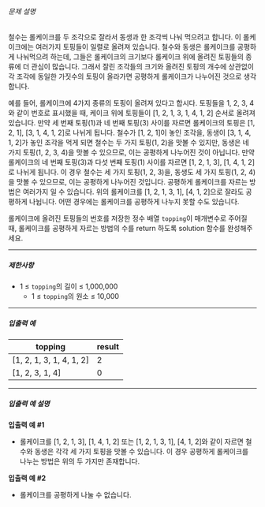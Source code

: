 
###### 문제 설명


철수는 롤케이크를 두 조각으로 잘라서 동생과 한 조각씩 나눠 먹으려고 합니다. 이 롤케이크에는 여러가지 토핑들이 일렬로 올려져 있습니다. 철수와 동생은 롤케이크를 공평하게 나눠먹으려 하는데, 그들은 롤케이크의 크기보다 롤케이크 위에 올려진 토핑들의 종류에 더 관심이 많습니다. 그래서 잘린 조각들의 크기와 올려진 토핑의 개수에 상관없이 각 조각에 동일한 가짓수의 토핑이 올라가면 공평하게 롤케이크가 나누어진 것으로 생각합니다.


예를 들어, 롤케이크에 4가지 종류의 토핑이 올려져 있다고 합시다. 토핑들을 1, 2, 3, 4와 같이 번호로 표시했을 때, 케이크 위에 토핑들이 \[1, 2, 1, 3, 1, 4, 1, 2] 순서로 올려져 있습니다. 만약 세 번째 토핑(1\)과 네 번째 토핑(3\) 사이를 자르면 롤케이크의 토핑은 \[1, 2, 1], \[3, 1, 4, 1, 2]로 나뉘게 됩니다. 철수가 \[1, 2, 1]이 놓인 조각을, 동생이 \[3, 1, 4, 1, 2]가 놓인 조각을 먹게 되면 철수는 두 가지 토핑(1, 2\)을 맛볼 수 있지만, 동생은 네 가지 토핑(1, 2, 3, 4\)을 맛볼 수 있으므로, 이는 공평하게 나누어진 것이 아닙니다. 만약 롤케이크의 네 번째 토핑(3\)과 다섯 번째 토핑(1\) 사이를 자르면 \[1, 2, 1, 3], \[1, 4, 1, 2]로 나뉘게 됩니다. 이 경우 철수는 세 가지 토핑(1, 2, 3\)을, 동생도 세 가지 토핑(1, 2, 4\)을 맛볼 수 있으므로, 이는 공평하게 나누어진 것입니다. 공평하게 롤케이크를 자르는 방법은 여러가지 일 수 있습니다. 위의 롤케이크를 \[1, 2, 1, 3, 1], \[4, 1, 2]으로 잘라도 공평하게 나뉩니다. 어떤 경우에는 롤케이크를 공평하게 나누지 못할 수도 있습니다.


롤케이크에 올려진 토핑들의 번호를 저장한 정수 배열 `topping`이 매개변수로 주어질 때, 롤케이크를 공평하게 자르는 방법의 수를 return 하도록 solution 함수를 완성해주세요.




---


##### 제한사항


* 1 ≤ `topping`의 길이 ≤ 1,000,000
	+ 1 ≤ `topping`의 원소 ≤ 10,000




---


##### 입출력 예




| topping | result |
| --- | --- |
| \[1, 2, 1, 3, 1, 4, 1, 2] | 2 |
| \[1, 2, 3, 1, 4] | 0 |




---


##### 입출력 예 설명


**입출력 예 \#1**


* 롤케이크를 \[1, 2, 1, 3], \[1, 4, 1, 2] 또는 \[1, 2, 1, 3, 1], \[4, 1, 2]와 같이 자르면 철수와 동생은 각각 세 가지 토핑을 맛볼 수 있습니다. 이 경우 공평하게 롤케이크를 나누는 방법은 위의 두 가지만 존재합니다.


**입출력 예 \#2**


* 롤케이크를 공평하게 나눌 수 없습니다.



